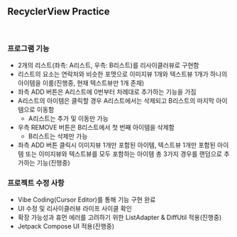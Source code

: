 ## RecyclerView Practice
</br>

### 프로그램 기능
 - 2개의 리스트(좌측: A리스트, 우측: B리스트)를 리사이클러뷰로 구현함
 - 리스트의 요소는 연락처와 비슷한 포맷으로 이미지뷰 1개와 텍스트뷰 1개가 하나의 아이템을 이룸(진행중, 현재 텍스트뷰만 1개 존재)
 - 좌측 ADD 버튼은 A리스트에 0번부터 차례대로 추가하는 기능을 가짐
 - A리스트의 아이템은 클릭할 경우 A리스트에서는 삭제되고 B리스트의 마지막 아이템으로 이동함
    - A리스트는 추가 및 이동만 가능
 - 우측 REMOVE 버튼은 B리스트에서 첫 번째 아이템을 삭제함
    - B리스트는 삭제만 가능
 - 좌측 ADD 버튼 클릭시 이미지뷰 1개만 포함된 아이템, 텍스트뷰 1개만 포함된 아이템 또는 이미지뷰와 텍스트뷰를 모두 포함하는 아이템 총 3가지 경우를 랜덤으로 추가하는 기능(진행중)

### 프로젝트 수정 사항
 - Vibe Coding(Cursor Editor)를 통해 기능 구현 완료
 - UI 수정 및 리사이클러뷰 라이프 사이클 확인
 - 확장 가능성과 휴먼 에러를 고려하기 위한 ListAdapter & DiffUtil 적용(진행중)
 - Jetpack Compose UI 적용(진행중)
